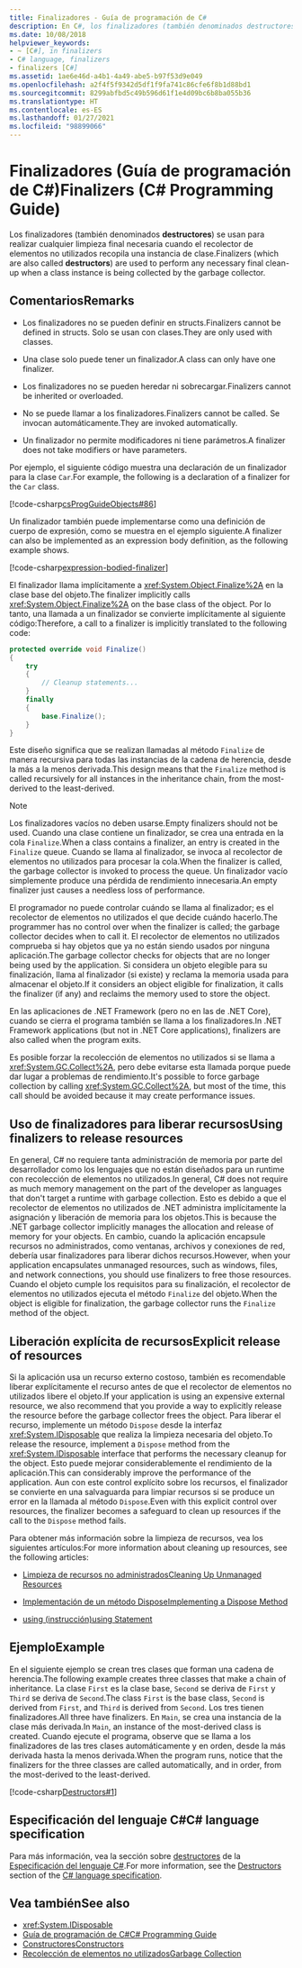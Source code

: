 ```yaml
---
title: Finalizadores - Guía de programación de C#
description: En C#, los finalizadores (también denominados destructores) realizan la limpieza final necesaria cuando el recolector de elementos no utilizados recopila la instancia de una clase.
ms.date: 10/08/2018
helpviewer_keywords:
- ~ [C#], in finalizers
- C# language, finalizers
- finalizers [C#]
ms.assetid: 1ae6e46d-a4b1-4a49-abe5-b97f53d9e049
ms.openlocfilehash: a2f4f5f9342d5df1f9fa741c86cfe6f8b1d88bd1
ms.sourcegitcommit: 8299abfbd5c49b596d61f1e4d09bc6b8ba055b36
ms.translationtype: HT
ms.contentlocale: es-ES
ms.lasthandoff: 01/27/2021
ms.locfileid: "98899066"
---
```

# <a name="finalizers-c-programming-guide"></a><span data-ttu-id="ac75c-103">Finalizadores (Guía de programación de C#)</span><span class="sxs-lookup"><span data-stu-id="ac75c-103">Finalizers (C# Programming Guide)</span></span>

<span data-ttu-id="ac75c-104">Los finalizadores (también denominados **destructores**) se usan para realizar cualquier limpieza final necesaria cuando el recolector de elementos no utilizados recopila una instancia de clase.</span><span class="sxs-lookup"><span data-stu-id="ac75c-104">Finalizers (which are also called **destructors**) are used to perform any necessary final clean-up when a class instance is being collected by the garbage collector.</span></span>  
  
## <a name="remarks"></a><span data-ttu-id="ac75c-105">Comentarios</span><span class="sxs-lookup"><span data-stu-id="ac75c-105">Remarks</span></span>  
  
- <span data-ttu-id="ac75c-106">Los finalizadores no se pueden definir en structs.</span><span class="sxs-lookup"><span data-stu-id="ac75c-106">Finalizers cannot be defined in structs.</span></span> <span data-ttu-id="ac75c-107">Solo se usan con clases.</span><span class="sxs-lookup"><span data-stu-id="ac75c-107">They are only used with classes.</span></span>  
  
- <span data-ttu-id="ac75c-108">Una clase solo puede tener un finalizador.</span><span class="sxs-lookup"><span data-stu-id="ac75c-108">A class can only have one finalizer.</span></span>  
  
- <span data-ttu-id="ac75c-109">Los finalizadores no se pueden heredar ni sobrecargar.</span><span class="sxs-lookup"><span data-stu-id="ac75c-109">Finalizers cannot be inherited or overloaded.</span></span>  
  
- <span data-ttu-id="ac75c-110">No se puede llamar a los finalizadores.</span><span class="sxs-lookup"><span data-stu-id="ac75c-110">Finalizers cannot be called.</span></span> <span data-ttu-id="ac75c-111">Se invocan automáticamente.</span><span class="sxs-lookup"><span data-stu-id="ac75c-111">They are invoked automatically.</span></span>  
  
- <span data-ttu-id="ac75c-112">Un finalizador no permite modificadores ni tiene parámetros.</span><span class="sxs-lookup"><span data-stu-id="ac75c-112">A finalizer does not take modifiers or have parameters.</span></span>  
  
 <span data-ttu-id="ac75c-113">Por ejemplo, el siguiente código muestra una declaración de un finalizador para la clase `Car`.</span><span class="sxs-lookup"><span data-stu-id="ac75c-113">For example, the following is a declaration of a finalizer for the `Car` class.</span></span>
  
 [!code-csharp[csProgGuideObjects#86](snippets/destructors/Program.cs#2)]

<span data-ttu-id="ac75c-114">Un finalizador también puede implementarse como una definición de cuerpo de expresión, como se muestra en el ejemplo siguiente.</span><span class="sxs-lookup"><span data-stu-id="ac75c-114">A finalizer can also be implemented as an expression body definition, as the following example shows.</span></span>

[!code-csharp[expression-bodied-finalizer](../../../../samples/snippets/csharp/programming-guide/classes-and-structs/expr-bodied-destructor.cs#1)]  
  
 <span data-ttu-id="ac75c-115">El finalizador llama implícitamente a <xref:System.Object.Finalize%2A> en la clase base del objeto.</span><span class="sxs-lookup"><span data-stu-id="ac75c-115">The finalizer implicitly calls <xref:System.Object.Finalize%2A> on the base class of the object.</span></span> <span data-ttu-id="ac75c-116">Por lo tanto, una llamada a un finalizador se convierte implícitamente al siguiente código:</span><span class="sxs-lookup"><span data-stu-id="ac75c-116">Therefore, a call to a finalizer is implicitly translated to the following code:</span></span>  
  
```csharp  
protected override void Finalize()  
{  
    try  
    {  
        // Cleanup statements...  
    }  
    finally  
    {  
        base.Finalize();  
    }  
}  
```  
  
 <span data-ttu-id="ac75c-117">Este diseño significa que se realizan llamadas al método `Finalize` de manera recursiva para todas las instancias de la cadena de herencia, desde la más a la menos derivada.</span><span class="sxs-lookup"><span data-stu-id="ac75c-117">This design means that the `Finalize` method is called recursively for all instances in the inheritance chain, from the most-derived to the least-derived.</span></span>  
  
> [!NOTE]
> <span data-ttu-id="ac75c-118">Los finalizadores vacíos no deben usarse.</span><span class="sxs-lookup"><span data-stu-id="ac75c-118">Empty finalizers should not be used.</span></span> <span data-ttu-id="ac75c-119">Cuando una clase contiene un finalizador, se crea una entrada en la cola `Finalize`.</span><span class="sxs-lookup"><span data-stu-id="ac75c-119">When a class contains a finalizer, an entry is created in the `Finalize` queue.</span></span> <span data-ttu-id="ac75c-120">Cuando se llama al finalizador, se invoca al recolector de elementos no utilizados para procesar la cola.</span><span class="sxs-lookup"><span data-stu-id="ac75c-120">When the finalizer is called, the garbage collector is invoked to process the queue.</span></span> <span data-ttu-id="ac75c-121">Un finalizador vacío simplemente produce una pérdida de rendimiento innecesaria.</span><span class="sxs-lookup"><span data-stu-id="ac75c-121">An empty finalizer just causes a needless loss of performance.</span></span>  
  
 <span data-ttu-id="ac75c-122">El programador no puede controlar cuándo se llama al finalizador; es el recolector de elementos no utilizados el que decide cuándo hacerlo.</span><span class="sxs-lookup"><span data-stu-id="ac75c-122">The programmer has no control over when the finalizer is called; the garbage collector decides when to call it.</span></span> <span data-ttu-id="ac75c-123">El recolector de elementos no utilizados comprueba si hay objetos que ya no están siendo usados por ninguna aplicación.</span><span class="sxs-lookup"><span data-stu-id="ac75c-123">The garbage collector checks for objects that are no longer being used by the application.</span></span> <span data-ttu-id="ac75c-124">Si considera un objeto elegible para su finalización, llama al finalizador (si existe) y reclama la memoria usada para almacenar el objeto.</span><span class="sxs-lookup"><span data-stu-id="ac75c-124">If it considers an object eligible for finalization, it calls the finalizer (if any) and reclaims the memory used to store the object.</span></span>

 <span data-ttu-id="ac75c-125">En las aplicaciones de .NET Framework (pero no en las de .NET Core), cuando se cierra el programa también se llama a los finalizadores.</span><span class="sxs-lookup"><span data-stu-id="ac75c-125">In .NET Framework applications (but not in .NET Core applications), finalizers are also called when the program exits.</span></span>
  
 <span data-ttu-id="ac75c-126">Es posible forzar la recolección de elementos no utilizados si se llama a <xref:System.GC.Collect%2A>, pero debe evitarse esta llamada porque puede dar lugar a problemas de rendimiento.</span><span class="sxs-lookup"><span data-stu-id="ac75c-126">It's possible to force garbage collection by calling <xref:System.GC.Collect%2A>, but most of the time, this call should be avoided because it may create performance issues.</span></span>  
  
## <a name="using-finalizers-to-release-resources"></a><span data-ttu-id="ac75c-127">Uso de finalizadores para liberar recursos</span><span class="sxs-lookup"><span data-stu-id="ac75c-127">Using finalizers to release resources</span></span>  

 <span data-ttu-id="ac75c-128">En general, C# no requiere tanta administración de memoria por parte del desarrollador como los lenguajes que no están diseñados para un runtime con recolección de elementos no utilizados.</span><span class="sxs-lookup"><span data-stu-id="ac75c-128">In general, C# does not require as much memory management on the part of the developer as languages that don't target a runtime with garbage collection.</span></span> <span data-ttu-id="ac75c-129">Esto es debido a que el recolector de elementos no utilizados de .NET administra implícitamente la asignación y liberación de memoria para los objetos.</span><span class="sxs-lookup"><span data-stu-id="ac75c-129">This is because the .NET garbage collector implicitly manages the allocation and release of memory for your objects.</span></span> <span data-ttu-id="ac75c-130">En cambio, cuando la aplicación encapsule recursos no administrados, como ventanas, archivos y conexiones de red, debería usar finalizadores para liberar dichos recursos.</span><span class="sxs-lookup"><span data-stu-id="ac75c-130">However, when your application encapsulates unmanaged resources, such as windows, files, and network connections, you should use finalizers to free those resources.</span></span> <span data-ttu-id="ac75c-131">Cuando el objeto cumple los requisitos para su finalización, el recolector de elementos no utilizados ejecuta el método `Finalize` del objeto.</span><span class="sxs-lookup"><span data-stu-id="ac75c-131">When the object is eligible for finalization, the garbage collector runs the `Finalize` method of the object.</span></span>
  
## <a name="explicit-release-of-resources"></a><span data-ttu-id="ac75c-132">Liberación explícita de recursos</span><span class="sxs-lookup"><span data-stu-id="ac75c-132">Explicit release of resources</span></span>  

 <span data-ttu-id="ac75c-133">Si la aplicación usa un recurso externo costoso, también es recomendable liberar explícitamente el recurso antes de que el recolector de elementos no utilizados libere el objeto.</span><span class="sxs-lookup"><span data-stu-id="ac75c-133">If your application is using an expensive external resource, we also recommend that you provide a way to explicitly release the resource before the garbage collector frees the object.</span></span> <span data-ttu-id="ac75c-134">Para liberar el recurso, implemente un método `Dispose` desde la interfaz <xref:System.IDisposable> que realiza la limpieza necesaria del objeto.</span><span class="sxs-lookup"><span data-stu-id="ac75c-134">To release the resource, implement a `Dispose` method from the <xref:System.IDisposable> interface that performs the necessary cleanup for the object.</span></span> <span data-ttu-id="ac75c-135">Esto puede mejorar considerablemente el rendimiento de la aplicación.</span><span class="sxs-lookup"><span data-stu-id="ac75c-135">This can considerably improve the performance of the application.</span></span> <span data-ttu-id="ac75c-136">Aun con este control explícito sobre los recursos, el finalizador se convierte en una salvaguarda para limpiar recursos si se produce un error en la llamada al método `Dispose`.</span><span class="sxs-lookup"><span data-stu-id="ac75c-136">Even with this explicit control over resources, the finalizer becomes a safeguard to clean up resources if the call to the `Dispose` method fails.</span></span>  
  
 <span data-ttu-id="ac75c-137">Para obtener más información sobre la limpieza de recursos, vea los siguientes artículos:</span><span class="sxs-lookup"><span data-stu-id="ac75c-137">For more information about cleaning up resources, see the following articles:</span></span>  
  
- [<span data-ttu-id="ac75c-138">Limpieza de recursos no administrados</span><span class="sxs-lookup"><span data-stu-id="ac75c-138">Cleaning Up Unmanaged Resources</span></span>](../../../standard/garbage-collection/unmanaged.md)  
  
- [<span data-ttu-id="ac75c-139">Implementación de un método Dispose</span><span class="sxs-lookup"><span data-stu-id="ac75c-139">Implementing a Dispose Method</span></span>](../../../standard/garbage-collection/implementing-dispose.md)  
  
- [<span data-ttu-id="ac75c-140">using (instrucción)</span><span class="sxs-lookup"><span data-stu-id="ac75c-140">using Statement</span></span>](../../language-reference/keywords/using-statement.md)  
  
## <a name="example"></a><span data-ttu-id="ac75c-141">Ejemplo</span><span class="sxs-lookup"><span data-stu-id="ac75c-141">Example</span></span>  

 <span data-ttu-id="ac75c-142">En el siguiente ejemplo se crean tres clases que forman una cadena de herencia.</span><span class="sxs-lookup"><span data-stu-id="ac75c-142">The following example creates three classes that make a chain of inheritance.</span></span> <span data-ttu-id="ac75c-143">La clase `First` es la clase base, `Second` se deriva de `First` y `Third` se deriva de `Second`.</span><span class="sxs-lookup"><span data-stu-id="ac75c-143">The class `First` is the base class, `Second` is derived from `First`, and `Third` is derived from `Second`.</span></span> <span data-ttu-id="ac75c-144">Los tres tienen finalizadores.</span><span class="sxs-lookup"><span data-stu-id="ac75c-144">All three have finalizers.</span></span> <span data-ttu-id="ac75c-145">En `Main`, se crea una instancia de la clase más derivada.</span><span class="sxs-lookup"><span data-stu-id="ac75c-145">In `Main`, an instance of the most-derived class is created.</span></span> <span data-ttu-id="ac75c-146">Cuando ejecute el programa, observe que se llama a los finalizadores de las tres clases automáticamente y en orden, desde la más derivada hasta la menos derivada.</span><span class="sxs-lookup"><span data-stu-id="ac75c-146">When the program runs, notice that the finalizers for the three classes are called automatically, and in order, from the most-derived to the least-derived.</span></span>  
  
 [!code-csharp[Destructors#1](snippets/destructors/Program.cs#1)]
  
## <a name="c-language-specification"></a><span data-ttu-id="ac75c-147">Especificación del lenguaje C#</span><span class="sxs-lookup"><span data-stu-id="ac75c-147">C# language specification</span></span>  

<span data-ttu-id="ac75c-148">Para más información, vea la sección sobre [destructores](~/_csharplang/spec/classes.md#destructors) de la [Especificación del lenguaje C#](/dotnet/csharp/language-reference/language-specification/introduction).</span><span class="sxs-lookup"><span data-stu-id="ac75c-148">For more information, see the [Destructors](~/_csharplang/spec/classes.md#destructors) section of the [C# language specification](/dotnet/csharp/language-reference/language-specification/introduction).</span></span>
  
## <a name="see-also"></a><span data-ttu-id="ac75c-149">Vea también</span><span class="sxs-lookup"><span data-stu-id="ac75c-149">See also</span></span>

- <xref:System.IDisposable>
- [<span data-ttu-id="ac75c-150">Guía de programación de C#</span><span class="sxs-lookup"><span data-stu-id="ac75c-150">C# Programming Guide</span></span>](../index.md)
- [<span data-ttu-id="ac75c-151">Constructores</span><span class="sxs-lookup"><span data-stu-id="ac75c-151">Constructors</span></span>](./constructors.md)
- [<span data-ttu-id="ac75c-152">Recolección de elementos no utilizados</span><span class="sxs-lookup"><span data-stu-id="ac75c-152">Garbage Collection</span></span>](../../../standard/garbage-collection/index.md)
